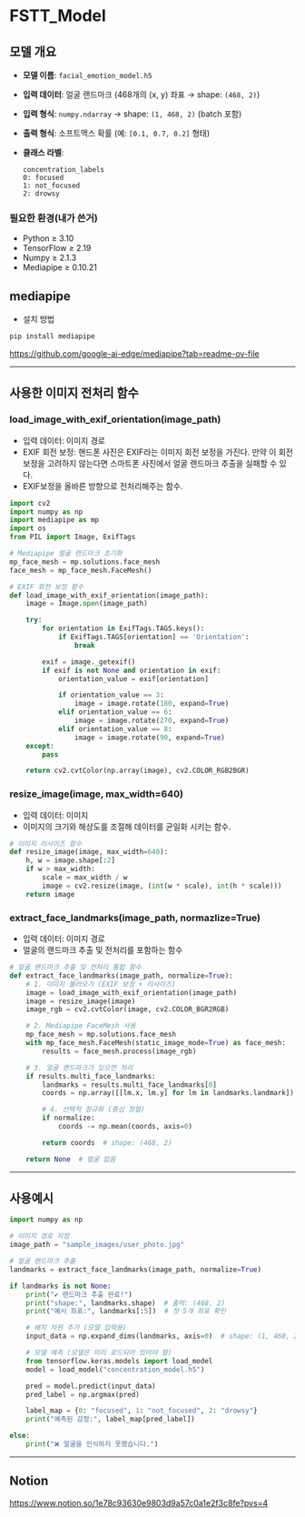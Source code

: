 # FSTT_Model
## 모델 개요

- **모델 이름**: `facial_emotion_model.h5`
- **입력 데이터**: 얼굴 랜드마크 (468개의 (x, y) 좌표 → shape: `(468, 2)`)
- **입력 형식**: `numpy.ndarray` → shape: `(1, 468, 2)` (batch 포함)
- **출력 형식**: 소프트맥스 확률 (예: `[0.1, 0.7, 0.2]` 형태)
- **클래스 라벨**:
    
    ```
    concentration_labels
    0: focused
    1: not_focused
    2: drowsy
    ```

### 필요한 환경(내가 쓴거)

- Python ≥ 3.10
- TensorFlow ≥ 2.19
- Numpy ≥ 2.1.3
- Mediapipe ≥ 0.10.21

## mediapipe

- 설치 방법

```python
pip install mediapipe
```

https://github.com/google-ai-edge/mediapipe?tab=readme-ov-file

---

## 사용한 이미지 전처리 함수

### load_image_with_exif_orientation(image_path)

- 입력 데이터: 이미지 경로
- EXIF 회전 보정: 핸드폰 사진은 EXIF라는 이미지 회전 보정을 가진다. 만약 이 회전 보정을 고려하지 않는다면 스마트폰 사진에서 얼굴 랜드마크 추출을 실패할 수 있다.
- EXIF보정을 올바른 방향으로 전처리해주는 함수.

```python
import cv2
import numpy as np
import mediapipe as mp
import os
from PIL import Image, ExifTags

# Mediapipe 얼굴 랜드마크 초기화
mp_face_mesh = mp.solutions.face_mesh
face_mesh = mp_face_mesh.FaceMesh()

# EXIF 회전 보정 함수
def load_image_with_exif_orientation(image_path):
    image = Image.open(image_path)

    try:
        for orientation in ExifTags.TAGS.keys():
            if ExifTags.TAGS[orientation] == 'Orientation':
                break

        exif = image._getexif()
        if exif is not None and orientation in exif:
            orientation_value = exif[orientation]

            if orientation_value == 3:
                image = image.rotate(180, expand=True)
            elif orientation_value == 6:
                image = image.rotate(270, expand=True)
            elif orientation_value == 8:
                image = image.rotate(90, expand=True)
    except:
        pass

    return cv2.cvtColor(np.array(image), cv2.COLOR_RGB2BGR)
```

### resize_image(image, max_width=640)

- 입력 데이터: 이미지
- 이미지의 크기와 해상도를 조절해 데이터를 균일화 시키는 함수.

```python
# 이미지 리사이즈 함수
def resize_image(image, max_width=640):
    h, w = image.shape[:2]
    if w > max_width:
        scale = max_width / w
        image = cv2.resize(image, (int(w * scale), int(h * scale)))
    return image
```

### extract_face_landmarks(image_path, normazlize=True)

- 입력 데이터: 이미지 경로
- 얼굴의 랜드마크 추출 및 전처리를 포함하는 함수

```python
# 얼굴 랜드마크 추출 및 전처리 통합 함수
def extract_face_landmarks(image_path, normalize=True):
    # 1. 이미지 불러오기 (EXIF 보정 + 리사이즈)
    image = load_image_with_exif_orientation(image_path)
    image = resize_image(image)
    image_rgb = cv2.cvtColor(image, cv2.COLOR_BGR2RGB)

    # 2. Mediapipe FaceMesh 사용
    mp_face_mesh = mp.solutions.face_mesh
    with mp_face_mesh.FaceMesh(static_image_mode=True) as face_mesh:
        results = face_mesh.process(image_rgb)

    # 3. 얼굴 랜드마크가 있으면 처리
    if results.multi_face_landmarks:
        landmarks = results.multi_face_landmarks[0]
        coords = np.array([[lm.x, lm.y] for lm in landmarks.landmark])  # 정규화된 좌표

        # 4. 선택적 정규화 (중심 정렬)
        if normalize:
            coords -= np.mean(coords, axis=0)

        return coords  # shape: (468, 2)

    return None  # 얼굴 없음
```

---

## 사용예시
```python
import numpy as np

# 이미지 경로 지정
image_path = "sample_images/user_photo.jpg"

# 얼굴 랜드마크 추출
landmarks = extract_face_landmarks(image_path, normalize=True)

if landmarks is not None:
    print("✔ 랜드마크 추출 완료!")
    print("shape:", landmarks.shape)  # 출력: (468, 2)
    print("예시 좌표:", landmarks[:5])  # 첫 5개 좌표 확인

    # 배치 차원 추가 (모델 입력용)
    input_data = np.expand_dims(landmarks, axis=0)  # shape: (1, 468, 2)

    # 모델 예측 (모델은 미리 로드되어 있어야 함)
    from tensorflow.keras.models import load_model
    model = load_model("concentration_model.h5")

    pred = model.predict(input_data)
    pred_label = np.argmax(pred)

    label_map = {0: "focused", 1: "not_focused", 2: "drowsy"}
    print("예측된 감정:", label_map[pred_label])

else:
    print("❌ 얼굴을 인식하지 못했습니다.")
```

---

## Notion
https://www.notion.so/1e78c93630e9803d9a57c0a1e2f3c8fe?pvs=4
